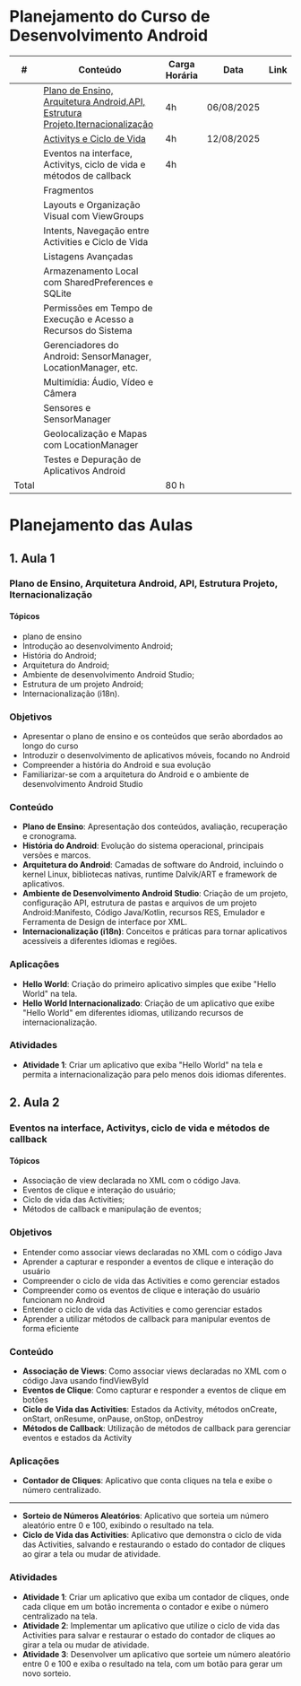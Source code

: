 # Planejamento do Curso de Desenvolvimento Android
| #  | Conteúdo                                                                                   | Carga Horária  |Data      | Link |
|----|--------------------------------------------------------------------------------------------|----------------|----------|------|
|   | [Plano de Ensino, Arquitetura Android,API, Estrutura Projeto,Iternacionalização](#1-aula-1) | 4h             |06/08/2025|      |
|   | [Activitys e Ciclo de Vida](#2-aula-2)                                                      | 4h             |12/08/2025|      |
|   | Eventos na interface, Activitys, ciclo de vida e  métodos de callback                       | 4h             |   |      |
|   | Fragmentos                                                                                  |             |          |      |
|   | Layouts e Organização Visual com ViewGroups                                                 |             |          |      |
|   | Intents, Navegação entre Activities e Ciclo de Vida                                         |            |          |      |
|   | Listagens Avançadas                                                                         |             |          |      |
|   | Armazenamento Local com SharedPreferences e SQLite                                          |             |          |      |
|   | Permissões em Tempo de Execução e Acesso a Recursos do Sistema                              |             |          |      |
|   | Gerenciadores do Android: SensorManager, LocationManager, etc.                              |             |          |      |
|   | Multimídia: Áudio, Vídeo e Câmera                                                           |              |          |      |
|   | Sensores e SensorManager                                                                    |              |          |      |
|   | Geolocalização e Mapas com LocationManager                                                  |              |          |      |
|   | Testes e Depuração de Aplicativos Android                                                   |              |          |      |
| Total|                                                                                          |80  h         |          |      |

# Planejamento das Aulas
## 1. Aula 1 
### Plano de Ensino, Arquitetura Android, API, Estrutura Projeto, Iternacionalização
#### Tópicos
- plano de ensino
- Introdução ao desenvolvimento Android;
- História do Android;
- Arquitetura do Android;
- Ambiente de desenvolvimento Android Studio;
- Estrutura de um projeto Android;
- Internacionalização (i18n).
### Objetivos
* Apresentar o plano de ensino e os conteúdos que serão abordados ao longo do curso
* Introduzir o desenvolvimento de aplicativos móveis, focando no Android
* Compreender a história do Android e sua evolução
* Familiarizar-se com a arquitetura do Android e o ambiente de desenvolvimento Android Studio
### Conteúdo
* **Plano de Ensino**: Apresentação dos conteúdos, avaliação, recuperação e cronograma.
* **História do Android**: Evolução do sistema operacional, principais versões e marcos.
* **Arquitetura do Android**: Camadas de software do Android, incluindo o kernel Linux, bibliotecas nativas, runtime Dalvik/ART e framework de aplicativos.
* **Ambiente de Desenvolvimento Android Studio**: Criação de um projeto, configuração API, estrutura de pastas e arquivos de um projeto Android:Manifesto, Código Java/Kotlin, recursos RES, Emulador  e Ferramenta de Design de interface por XML.
* **Internacionalização (i18n)**: Conceitos e práticas para tornar aplicativos acessíveis a diferentes idiomas e regiões.
### Aplicações
* **Hello World**: Criação do primeiro aplicativo simples que exibe "Hello World" na tela.
* **Hello World Internacionalizado**: Criação de um aplicativo que exibe "Hello World" em diferentes idiomas, utilizando recursos de internacionalização.
<!--* **Contador de Cliques**: Aplicativo que conta cliques na tela e exibe o número centralizado.
* **Sorteio de Números Aleatórios**: Aplicativo que sorteia um número aleatório entre 0 e 100, exibindo o resultado na tela.  -->

### Atividades
* **Atividade 1**: Criar um aplicativo que exiba "Hello World" na tela e permita a internacionalização para pelo menos dois idiomas diferentes.
<!-- * **Atividade 2**: Desenvolver um contador de cliques que exiba o número de cliques em um TextView centralizado na tela.
* **Atividade 3**: Criar um aplicativo que sorteie um número aleatório entre 0 e 100 e exiba o resultado na tela.  -->

## 2. Aula 2
### Eventos na interface, Activitys, ciclo de vida e  métodos de callback
#### Tópicos
- Associação de view declarada no XML com o código Java.
- Eventos de clique e interação do usuário;
- Ciclo de vida das Activities;
- Métodos de callback e manipulação de eventos;
### Objetivos
* Entender como associar views declaradas no XML com o código Java
* Aprender a capturar e responder a eventos de clique e interação do usuário
* Compreender o ciclo de vida das Activities e como gerenciar estados
* Compreender como os eventos de clique e interação do usuário funcionam no Android
* Entender o ciclo de vida das Activities e como gerenciar estados
* Aprender a utilizar métodos de callback para manipular eventos de forma eficiente
### Conteúdo
* **Associação de Views**: Como associar views declaradas no XML com o código Java usando findViewById
* **Eventos de Clique**: Como capturar e responder a eventos de clique em botões
* **Ciclo de Vida das Activities**: Estados da Activity, métodos onCreate, onStart, onResume, onPause, onStop, onDestroy
* **Métodos de Callback**: Utilização de métodos de callback para gerenciar eventos e estados da Activity
### Aplicações
* **Contador de Cliques**: Aplicativo que conta cliques na tela e exibe o número centralizado.
* ***
* **Sorteio de Números Aleatórios**: Aplicativo que sorteia um número aleatório entre 0 e 100, exibindo o resultado na tela.
* **Ciclo de Vida das Activities**: Aplicativo que demonstra o ciclo de vida das Activities, salvando e restaurando o estado do contador de cliques ao girar a tela ou mudar de atividade.

### Atividades
* **Atividade 1**: Criar um aplicativo que exiba um contador de cliques, onde cada clique em um botão incrementa o contador e exibe o número centralizado na tela.
* **Atividade 2**: Implementar um aplicativo que utilize o  ciclo de vida das Activities para salvar e restaurar o estado do contador de cliques ao girar a tela ou mudar de atividade.
* **Atividade 3**: Desenvolver um aplicativo que sorteie um número aleatório entre 0 e 100 e exiba o resultado na tela, com um botão para gerar um novo sorteio.


